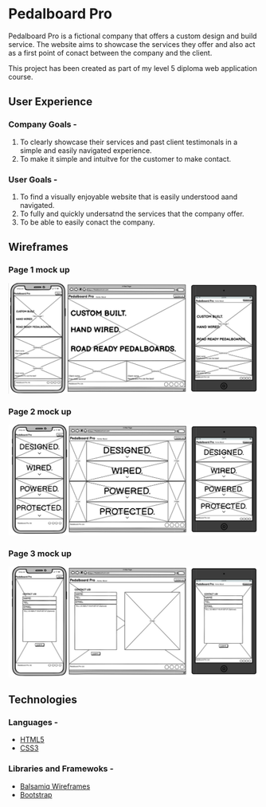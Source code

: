 # Pedalboard Pro
Pedalboard Pro is a fictional company that offers a custom design and build service. The website aims to showcase the services they offer and also act as a first point of conact between the company and the client. 

This project has been created as part of my level 5 diploma web application course.

## User Experience 

### Company Goals -
1. To clearly showcase their services and past client testimonals in a simple and easily navigated experience.
2. To make it simple and intuitve for the customer to make contact. 

### User Goals -
1. To find a visually enjoyable website that is easily understood aand navigated. 
2. To fully and quickly undersatnd the services that the company offer.
3. To be able to easily conact the company.

## Wireframes

### Page 1 mock up

![Page 1 wireframe](assets/wireframes/pedalboard-pro-page-1.jpg)

### Page 2 mock up

![Page 2 wireframe](assets/wireframes/pedalboard-pro-page-2.jpg)

### Page 3 mock up

![Page 3 wireframe](assets/wireframes/pedalboard-pro-page-3.jpg)

## Technologies 

### Languages -
- [HTML5](https://en.wikipedia.org/wiki/HTML5) 
- [CSS3](https://en.wikipedia.org/wiki/CSS)

### Libraries and Framewoks -
- [Balsamiq Wireframes](https://balsamiq.com)
- [Bootstrap](https://getbootstrap.com/)



